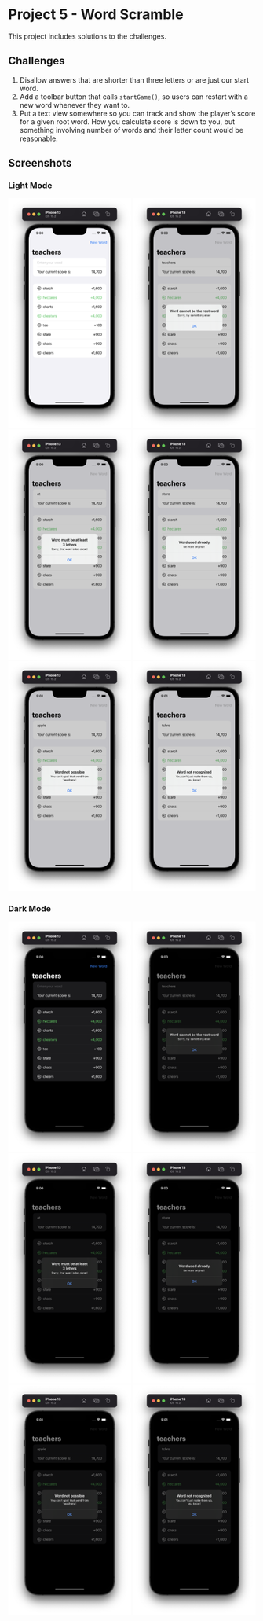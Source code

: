# Project 5 - Word Scramble

This project includes solutions to the challenges.

## Challenges

1. Disallow answers that are shorter than three letters or are just our start word.
2. Add a toolbar button that calls `startGame()`, so users can restart with a new word whenever they want to.
3. Put a text view somewhere so you can track and show the player’s score for a given root word. How you calculate score is down to you, but something involving number of words and their letter count would be reasonable.

## Screenshots

### Light Mode

<div>
  <img src="https://github.com/AnxietyMedicine/100DaysOfSwiftUI/blob/main/07-Project-5-WordScramble/Screenshots/Light/Project%205%20-%20Light%201.png" width="250">
  <img src="https://github.com/AnxietyMedicine/100DaysOfSwiftUI/blob/main/07-Project-5-WordScramble/Screenshots/Light/Project%205%20-%20Light%202.png" width="250">
  <img src="https://github.com/AnxietyMedicine/100DaysOfSwiftUI/blob/main/07-Project-5-WordScramble/Screenshots/Light/Project%205%20-%20Light%203.png" width="250">
  <img src="https://github.com/AnxietyMedicine/100DaysOfSwiftUI/blob/main/07-Project-5-WordScramble/Screenshots/Light/Project%205%20-%20Light%204.png" width="250">
  <img src="https://github.com/AnxietyMedicine/100DaysOfSwiftUI/blob/main/07-Project-5-WordScramble/Screenshots/Light/Project%205%20-%20Light%205.png" width="250">
  <img src="https://github.com/AnxietyMedicine/100DaysOfSwiftUI/blob/main/07-Project-5-WordScramble/Screenshots/Light/Project%205%20-%20Light%206.png" width="250">
</div>

### Dark Mode

<div>
  <img src="https://github.com/AnxietyMedicine/100DaysOfSwiftUI/blob/main/07-Project-5-WordScramble/Screenshots/Dark/Project%205%20-%20Dark%201.png" width="250">
  <img src="https://github.com/AnxietyMedicine/100DaysOfSwiftUI/blob/main/07-Project-5-WordScramble/Screenshots/Dark/Project%205%20-%20Dark%202.png" width="250">
  <img src="https://github.com/AnxietyMedicine/100DaysOfSwiftUI/blob/main/07-Project-5-WordScramble/Screenshots/Dark/Project%205%20-%20Dark%203.png" width="250">
  <img src="https://github.com/AnxietyMedicine/100DaysOfSwiftUI/blob/main/07-Project-5-WordScramble/Screenshots/Dark/Project%205%20-%20Dark%204.png" width="250">
  <img src="https://github.com/AnxietyMedicine/100DaysOfSwiftUI/blob/main/07-Project-5-WordScramble/Screenshots/Dark/Project%205%20-%20Dark%205.png" width="250">
  <img src="https://github.com/AnxietyMedicine/100DaysOfSwiftUI/blob/main/07-Project-5-WordScramble/Screenshots/Dark/Project%205%20-%20Dark%206.png" width="250">
</div>
